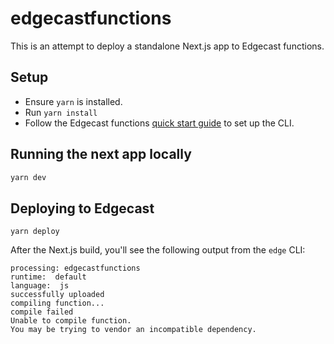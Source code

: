 # edgecastfunctions

This is an attempt to deploy a standalone Next.js app to Edgecast functions.

## Setup

* Ensure `yarn` is installed.
* Run `yarn install`
* Follow the Edgecast functions [quick start guide](https://developer.edgecast.com/edgecompute/#Functions-Edge.htm#QuickStart) to set up the CLI.

## Running the next app locally

```bash
yarn dev
```

## Deploying to Edgecast

```
yarn deploy
```

After the Next.js build, you'll see the following output from the `edge` CLI:

```
processing: edgecastfunctions
runtime:  default
language:  js
successfully uploaded
compiling function...
compile failed
Unable to compile function.
You may be trying to vendor an incompatible dependency.
```
